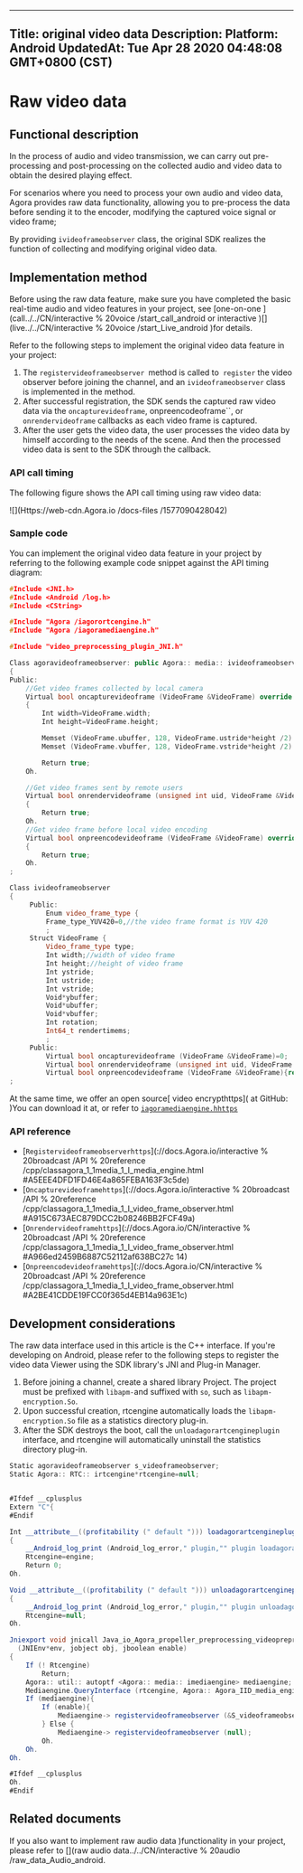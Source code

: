 
---
Title: original video data
Description:
Platform: Android
UpdatedAt: Tue Apr 28 2020 04:48:08 GMT+0800 (CST)
---
# Raw video data
## Functional description

In the process of audio and video transmission, we can carry out pre-processing and post-processing on the collected audio and video data to obtain the desired playing effect.

For scenarios where you need to process your own audio and video data, Agora provides raw data functionality, allowing you to pre-process the data before sending it to the encoder, modifying the captured voice signal or video frame;

By providing `ivideoframeobserver` class, the original SDK realizes the function of collecting and modifying original video data.

## Implementation method

Before using the raw data feature, make sure you have completed the basic real-time audio and video features in your project, see [one-on-one ](call../../CN/interactive % 20voice /start_call_android or interactive )[](live../../CN/interactive % 20voice /start_Live_android )for details.

Refer to the following steps to implement the original video data feature in your project:

1. The `registervideoframeobserver `method is called to` register` the video observer before joining the channel, and an `ivideoframeobserver` class is implemented in the method.
2. After successful registration, the SDK sends the captured raw video data via the `oncapturevideoframe`, onpreencodeoframe``, or `onrendervideoframe` callbacks as each video frame is captured.
3. After the user gets the video data, the user processes the video data by himself according to the needs of the scene. And then the processed video data is sent to the SDK through the callback.

### API call timing

The following figure shows the API call timing using raw video data:

![](Https://web-cdn.Agora.io /docs-files /1577090428042)


### Sample code

You can implement the original video data feature in your project by referring to the following example code snippet against the API timing diagram:

```c++
#Include <JNI.h>
#Include <Android /log.h>
#Include <CString>

#Include "Agora /iagorortcengine.h"
#Include "Agora /iagoramediaengine.h"

#Include "video_preprocessing_plugin_JNI.h"

Class agoravideoframeobserver: public Agora:: media:: ivideoframeobserver
{
Public:
    //Get video frames collected by local camera
    Virtual bool oncapturevideoframe (VideoFrame &VideoFrame) override
    {
        Int width=VideoFrame.width;
        Int height=VideoFrame.height;

        Memset (VideoFrame.ubuffer, 128, VideoFrame.ustride*height /2)
        Memset (VideoFrame.vbuffer, 128, VideoFrame.vstride*height /2)

        Return true;
    Oh.

    //Get video frames sent by remote users
    Virtual bool onrendervideoframe (unsigned int uid, VideoFrame &VideoFrame) override
    {
        Return true;
    Oh.
	//Get video frame before local video encoding
    Virtual bool onpreencodevideoframe (VideoFrame &VideoFrame) override
    {
        Return true;
    Oh.
;

Class ivideoframeobserver
{
     Public:
         Enum video_frame_type {
         Frame_type_YUV420=0,//the video frame format is YUV 420
         ;
     Struct VideoFrame {
         Video_frame_type type;
         Int width;//width of video frame
         Int height;//height of video frame
         Int ystride;
         Int ustride;
         Int vstride;
         Void*ybuffer;
         Void*ubuffer;
         Void*vbuffer;
         Int rotation;
         Int64_t rendertimems;
         ;
     Public:
         Virtual bool oncapturevideoframe (VideoFrame &VideoFrame)=0;
         Virtual bool onrendervideoframe (unsigned int uid, VideoFrame &VideoFrame)=0;
		 Virtual bool onpreencodevideoframe (VideoFrame &VideoFrame){return true;}
;
```

At the same time, we offer an open source[ video encrypthttps]( at GitHub: )You can download it at, or refer to [`iagoramediaengine.hhttps`](:)

### API reference

- [`Registervideoframeobserverhttps`](://docs.Agora.io/interactive % 20broadcast /API % 20reference /cpp/classagora_1_1media_1_I_media_engine.html #A5EEE4DFD1FD46E4a865FEBA163F3c5de)
- [`Oncapturevideoframehttps`](://docs.Agora.io/interactive % 20broadcast /API % 20reference /cpp/classagora_1_1media_1_I_video_frame_observer.html #A915C673AEC879DCC2b08246BB2FCF49a)
- [`Onrendervideoframehttps`](://docs.Agora.io/CN/interactive % 20broadcast /API % 20reference /cpp/classagora_1_1media_1_I_video_frame_observer.html #A966ed2459B6887C52112af638BC27c 14)
- [`Onpreencodevideoframehttps`](://docs.Agora.io/CN/interactive % 20broadcast /API % 20reference /cpp/classagora_1_1media_1_I_video_frame_observer.html #A2BE41CDDE19FCC0f365d4EB14a963E1c)

## Development considerations

The raw data interface used in this article is the C++ interface. If you're developing on Android, please refer to the following steps to register the video data Viewer using the SDK library's JNI and Plug-in Manager.

1. Before joining a channel, create a shared library Project. The project must be prefixed with `libapm-`and suffixed with `so`, such as `libapm-encryption.So`.
2. Upon successful creation, rtcengine automatically loads the `libapm-encryption.So` file as a statistics directory plug-in.
3. After the SDK destroys the boot, call the `unloadagorartcengineplugin` interface, and rtcengine will automatically uninstall the statistics directory plug-in.

```java
Static agoravideoframeobserver s_videoframeobserver;
Static Agora:: RTC:: irtcengine*rtcengine=null;


#Ifdef __cplusplus
Extern "C"{
#Endif

Int __attribute__((profitability (" default "))) loadagorartcengineplugin (Agora:: RTC:: irtcengine*engine)
{
    __Android_log_print (Android_log_error," plugin,"" plugin loadagorartcengineplugin ");
    Rtcengine=engine;
    Return 0;
Oh.

Void __attribute__((profitability (" default "))) unloadagorartcengineplugin (Agora:: RTC:: irtcengine*engine)
{
    __Android_log_print (Android_log_error," plugin,"" plugin unloadagorartcengineplugin ");
    Rtcengine=null;
Oh.

Jniexport void jnicall Java_io_Agora_propeller_preprocessing_videopreprocessing_enablepreprocessing
  (JNIEnv*env, jobject obj, jboolean enable)
{
    If (! Rtcengine)
        Return;
    Agora:: util:: autoptf <Agora:: media:: imediaengine> mediaengine;
    Mediaengine.QueryInterface (rtcengine, Agora:: Agora_IID_media_engine);
    If (mediaengine){
        If (enable){
            Mediaengine-> registervideoframeobserver (&S_videoframeobserver);
        } Else {
            Mediaengine-> registervideoframeobserver (null);
        Oh.
    Oh.
Oh.

#Ifdef __cplusplus
Oh.
#Endif
```

## Related documents

If you also want to implement raw audio data )functionality in your project, please refer to [](raw audio data../../CN/interactive % 20audio /raw_data_Audio_android.
